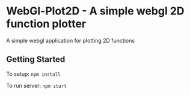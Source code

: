 # WebGl-Plot2D - A simple webgl 2D function plotter

A simple webgl application for plotting 2D functions

## Getting Started

To setup: ```npm install```

To run server: ```npm start```